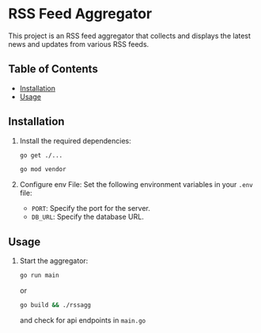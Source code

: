 # RSS Feed Aggregator

This project is an RSS feed aggregator that collects and displays the latest news and updates from various RSS feeds.

## Table of Contents

-   [Installation](#installation)
-   [Usage](#usage)

## Installation

1. Install the required dependencies:

    ```bash
    go get ./...
    ```

    ```bash
    go mod vendor
    ```

2. Configure env File:
   Set the following environment variables in your `.env` file:
    - `PORT`: Specify the port for the server.
    - `DB_URL`: Specify the database URL.

## Usage

1. Start the aggregator:

    ```bash
    go run main
    ```

    or

    ```bash
    go build && ./rssagg
    ```

    and check for api endpoints in `main.go`
